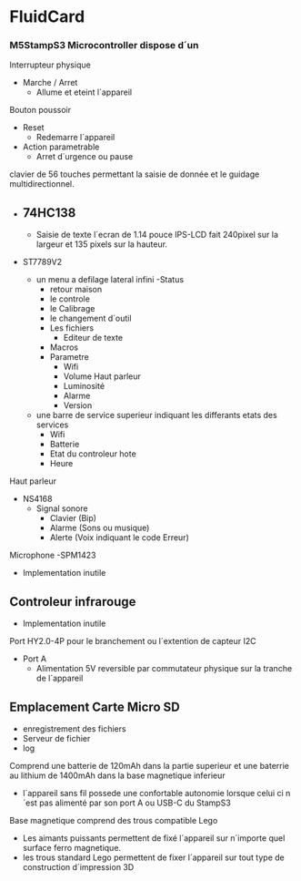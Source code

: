 # FluidCard

### M5StampS3 Microcontroller dispose d´un 

Interrupteur physique 
- Marche / Arret
  - Allume et eteint l´appareil

Bouton poussoir
- Reset
  - Redemarre l´appareil
- Action parametrable
  - Arret d´urgence ou pause

clavier de 56 touches permettant la saisie de donnée et le guidage multidirectionnel.
- 74HC138
  - 

  - Saisie de texte
l´ecran de 1.14 pouce IPS-LCD fait 240pixel sur la largeur et 135 pixels sur la hauteur.
- ST7789V2
  - un menu a defilage lateral infini 
    -Status
    - retour maison
    - le controle
    - le Calibrage
    - le changement d´outil
    - Les fichiers
      - Editeur de texte
    - Macros
    - Parametre
      - Wifi
      - Volume Haut parleur
      - Luminosité
      - Alarme
      - Version
  - une barre de service superieur indiquant les differants etats des services
    - Wifi
    - Batterie
    - Etat du controleur hote
    - Heure

Haut parleur 
- NS4168
  - Signal sonore
    - Clavier (Bip)
    - Alarme (Sons ou musique)
    - Alerte (Voix indiquant le code Erreur)

Microphone
-SPM1423
  - Implementation inutile

Controleur infrarouge 
- 
  - Implementation inutile

Port HY2.0-4P pour le branchement ou l´extention de capteur I2C
- Port A 
  - Alimentation 5V reversible par commutateur physique sur la tranche de l´appareil 

Emplacement Carte Micro SD
- 
  - enregistrement des fichiers
  - Serveur de fichier
  - log

Comprend une batterie de 120mAh dans la partie superieur et une baterrie au lithium de 1400mAh dans la base magnetique inferieur
- l´appareil sans fil possede une confortable autonomie lorsque celui ci n´est pas alimenté par son port A ou USB-C du StampS3

Base magnetique comprend des trous compatible Lego
- Les aimants puissants permettent de fixé l´appareil sur n´importe quel surface ferro magnetique.
- les trous standard Lego permettent de fixer l´appareil sur tout type de construction d´impression 3D
